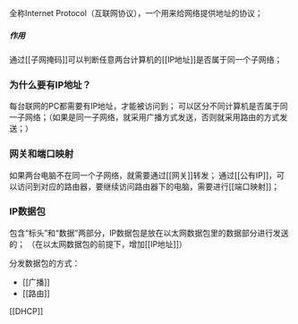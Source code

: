 全称Internet Protocol（互联网协议），一个用来给网络提供地址的协议；
##### 作用
通过[[子网掩码]]可以判断任意两台计算机的[[IP地址]]是否属于同一个子网络；
### 为什么要有IP地址？
每台联网的PC都需要有IP地址，才能被访问到；
可以区分不同计算机是否属于同一子网络；（如果是同一子网络，就采用广播方式发送，否则就采用路由的方式发送；）
### 网关和端口映射
如果两台电脑不在同一个子网络，就需要通过[[网关]]转发；
通过[[公有IP]]，可以访问到对应的路由器，要继续访问路由器下的电脑，需要进行[[端口映射]]；
### IP数据包
包含“标头”和“数据”两部分，IP数据包是放在以太网数据包里的数据部分进行发送的；
（在以太网数据包的前提下，增加[[IP地址]]）

分发数据包的方式：
- [[广播]]
- [[路由]]


[[DHCP]]
